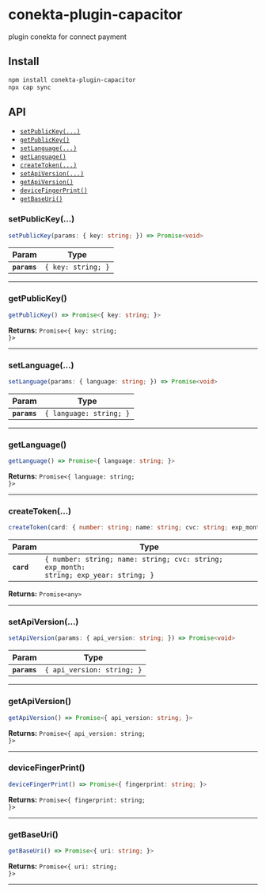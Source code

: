 # conekta-plugin-capacitor

plugin conekta for connect payment

## Install

```bash
npm install conekta-plugin-capacitor
npx cap sync
```

## API

<docgen-index>

* [`setPublicKey(...)`](#setpublickey)
* [`getPublicKey()`](#getpublickey)
* [`setLanguage(...)`](#setlanguage)
* [`getLanguage()`](#getlanguage)
* [`createToken(...)`](#createtoken)
* [`setApiVersion(...)`](#setapiversion)
* [`getApiVersion()`](#getapiversion)
* [`deviceFingerPrint()`](#devicefingerprint)
* [`getBaseUri()`](#getbaseuri)

</docgen-index>

<docgen-api>
<!--Update the source file JSDoc comments and rerun docgen to update the docs below-->

### setPublicKey(...)

```typescript
setPublicKey(params: { key: string; }) => Promise<void>
```

| Param        | Type                          |
| ------------ | ----------------------------- |
| **`params`** | <code>{ key: string; }</code> |

--------------------


### getPublicKey()

```typescript
getPublicKey() => Promise<{ key: string; }>
```

**Returns:** <code>Promise&lt;{ key: string; }&gt;</code>

--------------------


### setLanguage(...)

```typescript
setLanguage(params: { language: string; }) => Promise<void>
```

| Param        | Type                               |
| ------------ | ---------------------------------- |
| **`params`** | <code>{ language: string; }</code> |

--------------------


### getLanguage()

```typescript
getLanguage() => Promise<{ language: string; }>
```

**Returns:** <code>Promise&lt;{ language: string; }&gt;</code>

--------------------


### createToken(...)

```typescript
createToken(card: { number: string; name: string; cvc: string; exp_month: string; exp_year: string; }) => Promise<any>
```

| Param      | Type                                                                                             |
| ---------- | ------------------------------------------------------------------------------------------------ |
| **`card`** | <code>{ number: string; name: string; cvc: string; exp_month: string; exp_year: string; }</code> |

**Returns:** <code>Promise&lt;any&gt;</code>

--------------------


### setApiVersion(...)

```typescript
setApiVersion(params: { api_version: string; }) => Promise<void>
```

| Param        | Type                                  |
| ------------ | ------------------------------------- |
| **`params`** | <code>{ api_version: string; }</code> |

--------------------


### getApiVersion()

```typescript
getApiVersion() => Promise<{ api_version: string; }>
```

**Returns:** <code>Promise&lt;{ api_version: string; }&gt;</code>

--------------------


### deviceFingerPrint()

```typescript
deviceFingerPrint() => Promise<{ fingerprint: string; }>
```

**Returns:** <code>Promise&lt;{ fingerprint: string; }&gt;</code>

--------------------


### getBaseUri()

```typescript
getBaseUri() => Promise<{ uri: string; }>
```

**Returns:** <code>Promise&lt;{ uri: string; }&gt;</code>

--------------------

</docgen-api>
